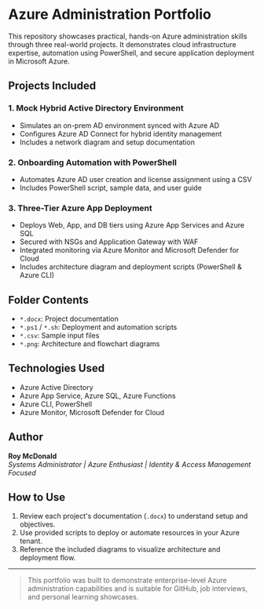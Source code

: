 
# Azure Administration Portfolio

This repository showcases practical, hands-on Azure administration skills through three real-world projects. It demonstrates cloud infrastructure expertise, automation using PowerShell, and secure application deployment in Microsoft Azure.

## Projects Included

### 1. Mock Hybrid Active Directory Environment
- Simulates an on-prem AD environment synced with Azure AD
- Configures Azure AD Connect for hybrid identity management
- Includes a network diagram and setup documentation

### 2. Onboarding Automation with PowerShell
- Automates Azure AD user creation and license assignment using a CSV
- Includes PowerShell script, sample data, and user guide

### 3. Three-Tier Azure App Deployment
- Deploys Web, App, and DB tiers using Azure App Services and Azure SQL
- Secured with NSGs and Application Gateway with WAF
- Integrated monitoring via Azure Monitor and Microsoft Defender for Cloud
- Includes architecture diagram and deployment scripts (PowerShell & Azure CLI)

## Folder Contents
- `*.docx`: Project documentation
- `*.ps1` / `*.sh`: Deployment and automation scripts
- `*.csv`: Sample input files
- `*.png`: Architecture and flowchart diagrams

## Technologies Used
- Azure Active Directory
- Azure App Service, Azure SQL, Azure Functions
- Azure CLI, PowerShell
- Azure Monitor, Microsoft Defender for Cloud

## Author
**Roy McDonald**  
*Systems Administrator | Azure Enthusiast | Identity & Access Management Focused*

## How to Use
1. Review each project's documentation (`.docx`) to understand setup and objectives.
2. Use provided scripts to deploy or automate resources in your Azure tenant.
3. Reference the included diagrams to visualize architecture and deployment flow.

---

> This portfolio was built to demonstrate enterprise-level Azure administration capabilities and is suitable for GitHub, job interviews, and personal learning showcases.
